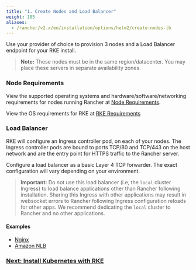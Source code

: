```yaml
---
title: "1. Create Nodes and Load Balancer"
weight: 185
aliases:
  - /rancher/v2.x/en/installation/options/helm2/create-nodes-lb
---
```


Use your provider of choice to provision 3 nodes and a Load Balancer endpoint for your RKE install.

> **Note:** These nodes must be in the same region/datacenter.  You may place these servers in separate availability zones.

### Node Requirements

View the supported operating systems and hardware/software/networking requirements for nodes running Rancher at [Node Requirements]({{<baseurl>}}/rancher/v2.x/en/installation/requirements).

View the OS requirements for RKE at [RKE Requirements]({{<baseurl>}}/rke/latest/en/os/)

### Load Balancer

RKE will configure an Ingress controller pod, on each of your nodes. The Ingress controller pods are bound to ports TCP/80 and TCP/443 on the host network and are the entry point for HTTPS traffic to the Rancher server.

Configure a load balancer as a basic Layer 4 TCP forwarder. The exact configuration will vary depending on your environment. 

>**Important:**
>Do not use this load balancer (i.e, the `local` cluster Ingress) to load balance applications other than Rancher following installation. Sharing this Ingress with other applications may result in websocket errors to Rancher following Ingress configuration reloads for other apps. We recommend dedicating the `local` cluster to Rancher and no other applications.

#### Examples

* [Nginx]({{<baseurl>}}/rancher/v2.x/en/installation/options/helm2/create-nodes-lb/nginx/)
* [Amazon NLB]({{<baseurl>}}/rancher/v2.x/en/installation/options/helm2/create-nodes-lb/nlb/)

### [Next: Install Kubernetes with RKE]({{<baseurl>}}/rancher/v2.x/en/installation/options/helm2/kubernetes-rke/)
